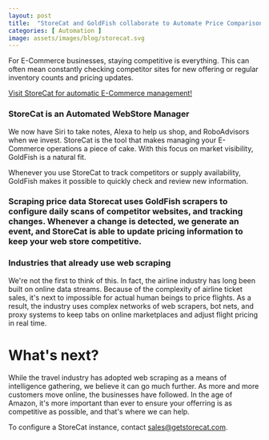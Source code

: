 ```yaml
---
layout: post
title:  "StoreCat and GoldFish collaborate to Automate Price Comparisons"
categories: [ Automation ]
image: assets/images/blog/storecat.svg
---
```

For E-Commerce businesses, staying competitive is everything. This can often mean constantly checking competitor sites for new offering or regular inventory counts and pricing updates.

<a href="https://getstorecat.com/">Visit StoreCat for automatic E-Commerce management!</a>

<h3>StoreCat is an Automated WebStore Manager</h3>
We now have Siri to take notes, Alexa to help us shop, and RoboAdvisors when we invest. StoreCat is the tool that makes managing your E-Commerce operations a piece of cake. With this focus on market visibility, GoldFish is a natural fit. 

Whenever you use StoreCat to track competitors or supply availability, GoldFish makes it possible to quickly check and review new information. 

<h3>Scraping price data</a>
Storecat uses GoldFish scrapers to configure daily scans of competitor websites, and tracking changes. Whenever a change is detected, we generate an event, and StoreCat is able to update pricing information to keep your web store competitive. 

<h3>Industries that already use web scraping</h3>
We're not the first to think of this. In fact, the airline industry has long been built on online data streams. Because of the complexity of airline ticket sales, it's next to impossible for actual human beings to price flights. As a result, the industry uses complex networks of web scrapers, bot nets, and proxy systems to keep tabs on online marketplaces and adjust flight pricing in real time.

<h1>What's next?</h1>
While the travel industry has adopted web scraping as a means of intelligence gathering, we believe it can go much further. As more and more customers move online, the businesses have followed. In the age of Amazon, it's more important than ever to ensure your offerring is as competitive as possible, and that's where we can help. 

To configure a StoreCat instance, contact <a href="emailto:sales@getstorecat.com">sales@getstorecat.com</a>.



